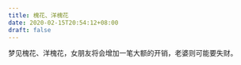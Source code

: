 ```yaml
---
title: 槐花、洋槐花
date: 2020-02-15T20:54:12+08:00
draft: false
---
```


梦见槐花、洋槐花，女朋友将会增加一笔大额的开销，老婆则可能要失财。

